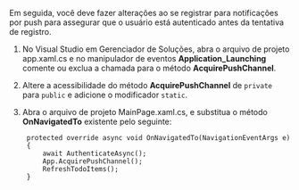 
Em seguida, você deve fazer alterações ao se registrar para notificações por push para assegurar que o usuário está autenticado antes da tentativa de registro.

1. No Visual Studio em Gerenciador de Soluções, abra o arquivo de projeto app.xaml.cs e no manipulador de eventos **Application\_Launching** comente ou exclua a chamada para o método **AcquirePushChannel**. 
 
2. Altere a acessibilidade do método **AcquirePushChannel** de `private` para `public` e adicione o modificador `static`.

3. Abra o arquivo de projeto MainPage.xaml.cs, e substitua o método **OnNavigatedTo** existente pelo seguinte:

	    protected override async void OnNavigatedTo(NavigationEventArgs e)
        {
            await AuthenticateAsync();            
            App.AcquirePushChannel();
            RefreshTodoItems();
        }

<!---HONumber=Oct15_HO3-->
